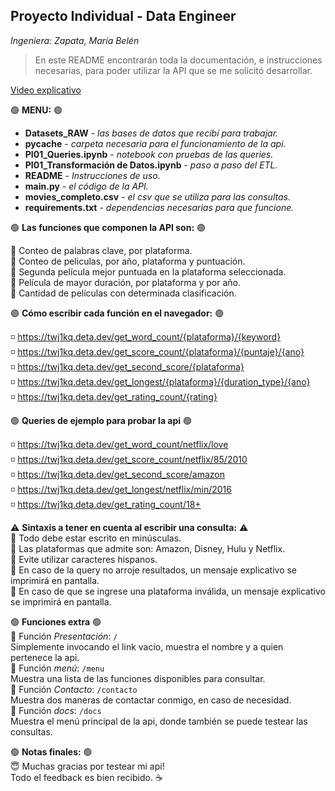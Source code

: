 ## Proyecto Individual - Data Engineer 
_Ingeniera: Zapata, María Belén_

> En este README encontrarán toda la documentación, e instrucciones necesarias, para poder utilizar la API que se me solicitó desarrollar.

[Video explicativo](https://youtu.be/rLUn2rhO37s)

:green_circle: **MENU:** :green_circle:
* **Datasets_RAW** - _las bases de datos que recibí para trabajar._
* **pycache** - _carpeta necesaria para el funcionamiento de la api._
* **PI01_Queries.ipynb** - _notebook con pruebas de las queries._
* **PI01_Transformación de Datos.ipynb** - _paso a paso del ETL._
* **README** - _Instrucciones de uso._
* **main.py** - _el código de la API._
* **movies_completo.csv** - _el csv que se utiliza para las consultas._ 
* **requirements.txt** - _dependencias necesarias para que funcione._
 
:green_circle: **Las funciones que componen la API son:** :green_circle:

:small_blue_diamond: Conteo de palabras clave, por plataforma. <br>
:small_blue_diamond: Conteo de peliculas, por año, plataforma y puntuación. <br>
:small_blue_diamond: Segunda película mejor puntuada en la plataforma seleccionada. <br>
:small_blue_diamond: Película de mayor duración, por plataforma y por año. <br>
:small_blue_diamond: Cantidad de películas con determinada clasificación. <br>

:green_circle: **Cómo escribir cada función en el navegador:** :green_circle: 

:white_medium_small_square: https://twj1kq.deta.dev/get_word_count/{plataforma}/{keyword} <br>
:white_medium_small_square: https://twj1kq.deta.dev/get_score_count/{plataforma}/{puntaje}/{ano} <br>
:white_medium_small_square: https://twj1kq.deta.dev/get_second_score/{plataforma} <br>
:white_medium_small_square: https://twj1kq.deta.dev/get_longest/{plataforma}/{duration_type}/{ano} <br>
:white_medium_small_square: https://twj1kq.deta.dev/get_rating_count/{rating} <br>

:green_circle: **Queries de ejemplo para probar la api** :green_circle: 

:white_medium_small_square: https://twj1kq.deta.dev/get_word_count/netflix/love <br>
:white_medium_small_square: https://twj1kq.deta.dev/get_score_count/netflix/85/2010 <br>
:white_medium_small_square: https://twj1kq.deta.dev/get_second_score/amazon <br>
:white_medium_small_square: https://twj1kq.deta.dev/get_longest/netflix/min/2016 <br>
:white_medium_small_square: https://twj1kq.deta.dev/get_rating_count/18+ <br>

:warning: **Sintaxis a tener en cuenta al escribir una consulta:** :warning:<br>
:small_blue_diamond: Todo debe estar escrito en minúsculas.  <br>
:small_blue_diamond: Las plataformas que admite son: Amazon, Disney, Hulu y Netflix. <br>
:small_blue_diamond: Evite utilizar caracteres hispanos. <br>
:small_blue_diamond: En caso de la query no arroje resultados, un mensaje explicativo se imprimirá en pantalla.<br>
:small_blue_diamond: En caso de que se ingrese una plataforma inválida, un mensaje explicativo se imprimirá en pantalla. <br>

:green_circle: **Funciones extra** :green_circle: <br>
:small_blue_diamond: Función _Presentación_: `/` <br>
Simplemente invocando el link vacío, muestra el nombre y a quien pertenece la api.<br>
:small_blue_diamond: Función _menú_: `/menu` <br>
Muestra una lista de las funciones disponibles para consultar. <br>
:small_blue_diamond: Función _Contacto_: `/contacto`<br>
Muestra dos maneras de contactar conmigo, en caso de necesidad. <br>
:small_blue_diamond: Función _docs_: `/docs` <br>
Muestra el menú principal de la api, donde también se puede testear las consultas.<br>

:green_circle: **Notas finales:** :green_circle:<br>
:innocent: Muchas gracias por testear mi api! <br> 
Todo el feedback es bien recibido. :coffee:
